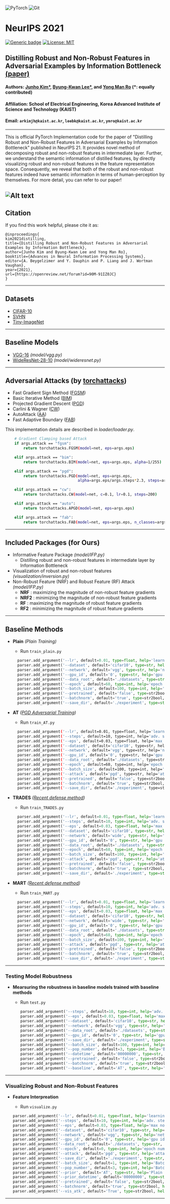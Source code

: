 ![PyTorch](https://img.shields.io/badge/PyTorch-%23EE4C2C.svg?style=for-the-badge&logo=PyTorch&logoColor=white)
![Git](https://img.shields.io/badge/git-%23F05033.svg?style=for-the-badge&logo=git&logoColor=white)
# NeurIPS 2021
[![Generic badge](https://img.shields.io/badge/Library-Pytorch-green.svg)](https://pytorch.org/)
[![License: MIT](https://img.shields.io/badge/License-MIT-yellow.svg)](https://github.com/ByungKwanLee/Adversarial-Information-Bottleneck/blob/master/LICENSE) 

## Distilling Robust and Non-Robust Features in Adversarial Examples by Information Bottleneck [(paper)](https://openreview.net/forum?id=90M-91IZ0JC)

#### Authors: [Junho Kim*](https://scholar.google.com/citations?user=ZxE16ZUAAAAJ&hl=en), [Byung-Kwan Lee*](https://scholar.google.co.kr/citations?user=rl0JXCQAAAAJ&hl=en), and [Yong Man Ro](https://scholar.google.co.kr/citations?user=IPzfF7cAAAAJ&hl=en) (*: equally contributed)
#### Affiliation: School of Electrical Engineering, Korea Advanced Institute of Science and Technology (KAIST)
#### Email: `arkimjh@kaist.ac.kr`, `leebk@kaist.ac.kr`, `ymro@kaist.ac.kr`

---

This is official PyTorch Implementation code for the paper of "Distilling Robust and Non-Robust Features in Adversarial Examples by Information Bottleneck" published in NeurIPS 21. 
It provides novel method of decomposing robust and non-robust features in intermediate layer.
Further, we understand the semantic information of distilled features, by directly visualizing robust and non-robust features in the feature representation space.
Consequently, we reveal that both of the robust and non-robust features indeed have semantic information in terms of human-perception by themselves. For more detail, you can refer to our paper! 

![Alt text](Figure.png)
---



## Citation
If you find this work helpful, please cite it as:

```
@inproceedings{
kim2021distilling,
title={Distilling Robust and Non-Robust Features in Adversarial Examples by Information Bottleneck},
author={Junho Kim and Byung-Kwan Lee and Yong Man Ro},
booktitle={Advances in Neural Information Processing Systems},
editor={A. Beygelzimer and Y. Dauphin and P. Liang and J. Wortman Vaughan},
year={2021},
url={https://openreview.net/forum?id=90M-91IZ0JC}
}
```
---

## Datasets
* [CIFAR-10](https://www.cs.toronto.edu/~kriz/cifar.html)
* [SVHN](http://ufldl.stanford.edu/housenumbers/)
* [Tiny-ImageNet](https://www.kaggle.com/c/tiny-imagenet/overview)

---

## Baseline Models

* [VGG-16](https://arxiv.org/abs/1409.1556) *(model/vgg.py)*
* [WideResNet-28-10](https://arxiv.org/abs/1605.07146) *(model/wideresnet.py)*

---

## Adversarial Attacks (by [torchattacks](https://github.com/Harry24k/adversarial-attacks-pytorch))
* Fast Gradient Sign Method ([FGSM](https://arxiv.org/abs/1412.6572))
* Basic Iterative Method ([BIM](https://arxiv.org/abs/1611.01236))
* Projected Gradient Descent ([PGD](https://arxiv.org/abs/1706.06083))
* Carlini & Wagner ([CW](https://arxiv.org/abs/1608.04644))
* AutoAttack ([AA](https://arxiv.org/abs/2003.01690))
* Fast Adaptive Boundary ([FAB](http://proceedings.mlr.press/v119/croce20a.html))

This implementation details are described in *loader/loader.py*.
``` bash
    # Gradient Clamping based Attack
    if args.attack == "fgsm":
        return torchattacks.FGSM(model=net, eps=args.eps)

    elif args.attack == "bim":
        return torchattacks.BIM(model=net, eps=args.eps, alpha=1/255)

    elif args.attack == "pgd":
        return torchattacks.PGD(model=net, eps=args.eps,
                                alpha=args.eps/args.steps*2.3, steps=args.steps, random_start=True)

    elif args.attack == "cw":
        return torchattacks.CW(model=net, c=0.1, lr=0.1, steps=200)

    elif args.attack == "auto":
        return torchattacks.APGD(model=net, eps=args.eps)

    elif args.attack == "fab":
        return torchattacks.FAB(model=net, eps=args.eps, n_classes=args.n_classes)
```

---
## Included Packages (for Ours)
* Informative Feature Package *(model/IFP.py)*
  * Distilling robust and non-robust features in intermediate layer by Information Bottleneck
* Visualization of robust and non-robust features *(visualization/inversion.py)*
* Non-Robust Feature (NRF) and Robust Feature (RF) Attack *(model/IFP.py)*
  * **NRF** : maximizing the magnitude of non-robust feature gradients
  * **NRF2** : minimizing the magnitude of non-robust feature gradients
  * **RF** : maximizing the magnitude of robust feature gradients
  * **RF2** : minimizing the magnitude of robust feature gradients

---

## Baseline Methods
* **Plain**  *(Plain Training)*
    - Run `train_plain.py`
  
    ```python
      parser.add_argument('--lr', default=0.01, type=float, help='learning rate')
      parser.add_argument('--dataset', default='cifar10', type=str, help='dataset name')
      parser.add_argument('--network', default='vgg', type=str, help='network name')
      parser.add_argument('--gpu_id', default='0', type=str, help='gpu id')
      parser.add_argument('--data_root', default='./datasets', type=str, help='path to dataset')
      parser.add_argument('--epoch', default=60, type=int, help='epoch number')
      parser.add_argument('--batch_size', default=100, type=int, help='Batch size')
      parser.add_argument('--pretrained', default='false', type=str2bool, help='pretrained boolean')
      parser.add_argument('--batchnorm', default='true', type=str2bool, help='batchnorm boolean')
      parser.add_argument('--save_dir', default='./experiment', type=str, help='save directory')
    ```
  
* **AT**     *([PGD Adversarial Training](https://openreview.net/forum?id=rJzIBfZAb))*
    - Run `train_AT.py`

    ```bash
      parser.add_argument('--lr', default=0.01, type=float, help='learning rate')
      parser.add_argument('--steps', default=10, type=int, help='adv. steps')
      parser.add_argument('--eps', default=0.03, type=float, help='max norm')
      parser.add_argument('--dataset', default='cifar10', type=str, help='dataset name')
      parser.add_argument('--network', default='vgg', type=str, help='network name')
      parser.add_argument('--gpu_id', default='0', type=str, help='gpu id')
      parser.add_argument('--data_root', default='./datasets', type=str, help='path to dataset')
      parser.add_argument('--epoch', default=60, type=int, help='epoch number')
      parser.add_argument('--batch_size', default=100, type=int, help='Batch size')
      parser.add_argument('--attack', default='pgd', type=str, help='attack type')
      parser.add_argument('--pretrained', default='false', type=str2bool, help='pretrained boolean')
      parser.add_argument('--batchnorm', default='true', type=str2bool, help='batchnorm boolean')
      parser.add_argument('--save_dir', default='./experiment', type=str, help='save directory')
    ```

  
* **TRADES**  *([Recent defense method](http://proceedings.mlr.press/v97/zhang19p.html))*
    - Run `train_TRADES.py`
  
    ```python
      parser.add_argument('--lr', default=0.01, type=float, help='learning rate')
      parser.add_argument('--steps', default=10, type=int, help='adv. steps')
      parser.add_argument('--eps', default=0.03, type=float, help='max norm')
      parser.add_argument('--dataset', default='cifar10', type=str, help='dataset name')
      parser.add_argument('--network', default='wide', type=str, help='network name: vgg or wide')
      parser.add_argument('--gpu_id', default='0', type=str, help='gpu id')
      parser.add_argument('--data_root', default='./datasets', type=str, help='path to dataset')
      parser.add_argument('--epoch', default=60, type=int, help='epoch number')
      parser.add_argument('--batch_size', default=100, type=int, help='Batch size')
      parser.add_argument('--attack', default='pgd', type=str, help='attack type')
      parser.add_argument('--pretrained', default='false', type=str2bool, help='pretrained boolean')
      parser.add_argument('--batchnorm', default='true', type=str2bool, help='batchnorm boolean')
      parser.add_argument('--save_dir', default='./experiment', type=str, help='save directory')
    ```


* **MART**  *([Recent defense method](https://openreview.net/forum?id=rklOg6EFwS))*
    - Run `train_MART.py`
  
    ```python
      parser.add_argument('--lr', default=0.01, type=float, help='learning rate')
      parser.add_argument('--steps', default=10, type=int, help='adv. steps')
      parser.add_argument('--eps', default=0.03, type=float, help='max norm')
      parser.add_argument('--dataset', default='cifar10', type=str, help='dataset name')
      parser.add_argument('--network', default='wide', type=str, help='network name')
      parser.add_argument('--gpu_id', default='0', type=str, help='gpu id')
      parser.add_argument('--data_root', default='./datasets', type=str, help='path to dataset')
      parser.add_argument('--epoch', default=60, type=int, help='epoch number')
      parser.add_argument('--batch_size', default=100, type=int, help='Batch size')
      parser.add_argument('--attack', default='pgd', type=str, help='attack type')
      parser.add_argument('--pretrained', default='false', type=str2bool, help='pretrained boolean')
      parser.add_argument('--batchnorm', default='true', type=str2bool, help='batchnorm boolean')
      parser.add_argument('--save_dir', default='./experiment', type=str, help='save directory')
    ```

---

### Testing Model Robustness

* **Mearsuring the robustness in baseline models trained with baseline methods**
  - Run `test.py` 

    ```python
    parser.add_argument('--steps', default=10, type=int, help='adv. steps')
    parser.add_argument('--eps', default=0.03, type=float, help='max norm')
    parser.add_argument('--dataset', default='cifar10', type=str, help='dataset name')
    parser.add_argument('--network', default='vgg', type=str, help='network name')
    parser.add_argument('--data_root', default='./datasets', type=str, help='path to dataset')
    parser.add_argument('--gpu_id', default='0', type=str, help='gpu id')
    parser.add_argument('--save_dir', default='./experiment', type=str, help='save directory')
    parser.add_argument('--batch_size', default=100, type=int, help='Batch size')
    parser.add_argument('--pop_number', default=3, type=int, help='Batch size')
    parser.add_argument('--datetime', default='00000000', type=str, help='checkpoint datetime')
    parser.add_argument('--pretrained', default='false', type=str2bool, help='pretrained boolean')
    parser.add_argument('--batchnorm', default='true', type=str2bool, help='batchnorm boolean')
    parser.add_argument('--baseline', default='AT', type=str, help='baseline')
    ```


---
### Visualizing Robust and Non-Robust Features
* **Feature Interpreation**
    - Run `visualize.py`
  
    ```python
    parser.add_argument('--lr', default=0.01, type=float, help='learning rate')
    parser.add_argument('--steps', default=10, type=int, help='adv. steps')
    parser.add_argument('--eps', default=0.03, type=float, help='max norm')
    parser.add_argument('--dataset', default='cifar10', type=str, help='dataset name')
    parser.add_argument('--network', default='vgg', type=str, help='network name')
    parser.add_argument('--gpu_id', default='0', type=str, help='gpu id')
    parser.add_argument('--data_root', default='./datasets', type=str, help='path to dataset')
    parser.add_argument('--epoch', default=0, type=int, help='epoch number')
    parser.add_argument('--attack', default='pgd', type=str, help='attack type')
    parser.add_argument('--save_dir', default='./experiment', type=str, help='save directory')
    parser.add_argument('--batch_size', default=1, type=int, help='Batch size')
    parser.add_argument('--pop_number', default=3, type=int, help='Batch size')
    parser.add_argument('--prior', default='AT', type=str, help='Plain or AT')
    parser.add_argument('--prior_datetime', default='00000000', type=str, help='checkpoint datetime')
    parser.add_argument('--pretrained', default='false', type=str2bool, help='pretrained boolean')
    parser.add_argument('--batchnorm', default='true', type=str2bool, help='batchnorm boolean')
    parser.add_argument('--vis_atk', default='True', type=str2bool, help='is attacked image?')
    ```
---
